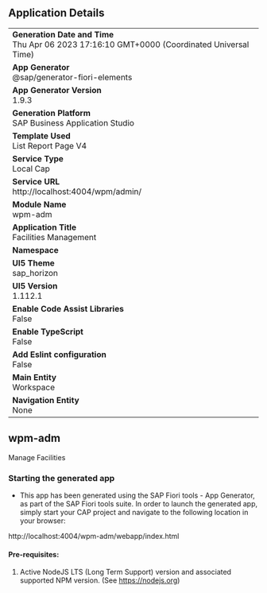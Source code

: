 ## Application Details
|               |
| ------------- |
|**Generation Date and Time**<br>Thu Apr 06 2023 17:16:10 GMT+0000 (Coordinated Universal Time)|
|**App Generator**<br>@sap/generator-fiori-elements|
|**App Generator Version**<br>1.9.3|
|**Generation Platform**<br>SAP Business Application Studio|
|**Template Used**<br>List Report Page V4|
|**Service Type**<br>Local Cap|
|**Service URL**<br>http://localhost:4004/wpm/admin/
|**Module Name**<br>wpm-adm|
|**Application Title**<br>Facilities Management|
|**Namespace**<br>|
|**UI5 Theme**<br>sap_horizon|
|**UI5 Version**<br>1.112.1|
|**Enable Code Assist Libraries**<br>False|
|**Enable TypeScript**<br>False|
|**Add Eslint configuration**<br>False|
|**Main Entity**<br>Workspace|
|**Navigation Entity**<br>None|

## wpm-adm

Manage Facilities

### Starting the generated app

-   This app has been generated using the SAP Fiori tools - App Generator, as part of the SAP Fiori tools suite.  In order to launch the generated app, simply start your CAP project and navigate to the following location in your browser:

http://localhost:4004/wpm-adm/webapp/index.html

#### Pre-requisites:

1. Active NodeJS LTS (Long Term Support) version and associated supported NPM version.  (See https://nodejs.org)


